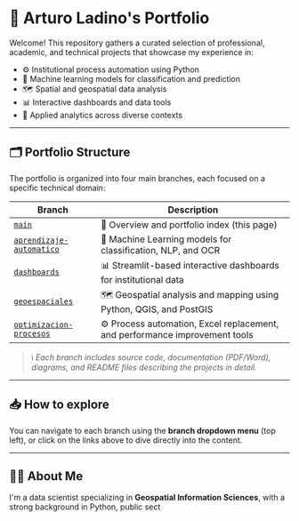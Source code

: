 # 🧠 Arturo Ladino's Portfolio

Welcome! This repository gathers a curated selection of professional, academic, and technical projects that showcase my experience in:

- ⚙️ Institutional process automation using Python  
- 🤖 Machine learning models for classification and prediction  
- 🗺️ Spatial and geospatial data analysis  
- 📊 Interactive dashboards and data tools  
- 🧪 Applied analytics across diverse contexts

---

## 🗂 Portfolio Structure

The portfolio is organized into four main branches, each focused on a specific technical domain:

| Branch | Description |
|--------|-------------|
| [`main`](https://github.com/Ladinux13/NombreDelRepo) | 📖 Overview and portfolio index (this page) |
| [`aprendizaje-automatico`](https://github.com/Ladinux13/NombreDelRepo/tree/aprendizaje-automatico) | 🤖 Machine Learning models for classification, NLP, and OCR |
| [`dashboards`](https://github.com/Ladinux13/NombreDelRepo/tree/dashboards) | 📊 Streamlit-based interactive dashboards for institutional data |
| [`geoespaciales`](https://github.com/Ladinux13/NombreDelRepo/tree/geoespaciales) | 🗺️ Geospatial analysis and mapping using Python, QGIS, and PostGIS |
| [`optimizacion-procesos`](https://github.com/Ladinux13/NombreDelRepo/tree/optimizacion-procesos) | ⚙️ Process automation, Excel replacement, and performance improvement tools |

> ℹ️ *Each branch includes source code, documentation (PDF/Word), diagrams, and README files describing the projects in detail.*

---

## 📥 How to explore

You can navigate to each branch using the **branch dropdown menu** (top left), or click on the links above to dive directly into the content.

---

## 👨‍💻 About Me

I'm a data scientist specializing in **Geospatial Information Sciences**, with a strong background in Python, public sect

